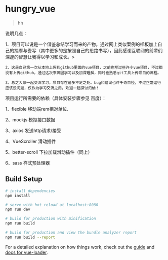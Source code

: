 # hungry_vue

> hh

> 
说明几点：
>
   1、项目可以说是一个借鉴总结学习而来的产物。通过网上类似案例的样板加上自己的揣摩与誊写（其中更多的是按照自己的思路书写），因此感谢互联网的前辈们深邃的智慧让我得以学习和成长。>
 > 
    2、这是自己第一次从本地上传到github里面的vue项目，之前也写过些许小vue项目，不过都没有上传github，通过这次来巩固学习以及加深理解，同时也熟悉git工具上传项目的流程。
   >
    3、总之大家一起交流学习，项目存在诸多不足之处。bug和错误也许千奇百怪，不过正常运行应该没问题，仅作为学习交流之用，欢迎一起探讨归纳！
> 
项目运行所需要的依赖（具体安装步骤参见 百度）：
>
 1、flexible 移动端rem相对单位.
 >
 2、mockjs 模拟接口数据
 >
 3、axios 发送http请求/接受
 >
 4、VueScroller 滑动插件
 >
 5、better-scroll 下拉加载滑动插件（同上）
 >
 6、sass 样式预处理器


## Build Setup

``` bash
# install dependencies
npm install

# serve with hot reload at localhost:8080
npm run dev

# build for production with minification
npm run build

# build for production and view the bundle analyzer report
npm run build --report
```

For a detailed explanation on how things work, check out the [guide](http://vuejs-templates.github.io/webpack/) and [docs for vue-loader](http://vuejs.github.io/vue-loader).
